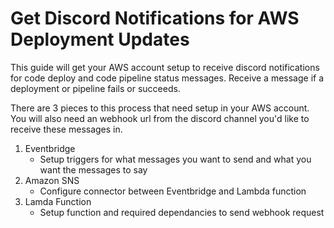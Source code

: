 # Get Discord Notifications for AWS Deployment Updates
This guide will get your AWS account setup to receive discord notifications for code deploy and code pipeline status messages. Receive a message if a deployment or pipeline fails or succeeds.

There are 3 pieces to this process that need setup in your AWS account. You will also need an webhook url from the discord channel you'd like to receive these messages in.

1. Eventbridge
   - Setup triggers for what messages you want to send and what you want the messages to say
2. Amazon SNS
   - Configure connector between Eventbridge and Lambda function 
3. Lamda Function
   - Setup function and required dependancies to send webhook request


